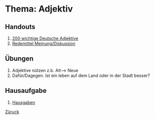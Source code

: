 # Thema: Adjektiv
## Handouts
1. [200 wichtige Deutsche Adjektive](https://georgnowinski.es/wp-content/uploads/2020/10/200-wichtige-deutsche-Adjektive-A1-B1.pdf)
1. [Redemittel Meinung/Diskussion](https://jauresdeutschterminale.wordpress.com/wp-content/uploads/2018/01/redemittel_meinung.pdf)

## Übungen
1. Adjektive nützen z.b. Alt--> Neue  
2. Dafür/Dagegen. Ist ein leben auf dem Land oder in der Stadt besser?  

## Hausaufgabe
1. [Hausgaben](./aufgaben/Hausaufgabe_20250305.pdf)  

[Züruck](../README.md)